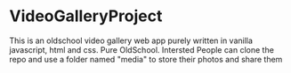 # VideoGalleryProject
This is an oldschool video gallery web app purely written in vanilla javascript, html and css. Pure OldSchool.
Intersted People can clone the repo and use a folder named "media" to store their photos and share them
